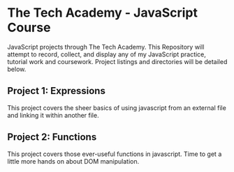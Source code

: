 # The Tech Academy - JavaScript Course
JavaScript projects through The Tech Academy. This Repository will attempt to record, collect, and display any of my JavaScript practice, tutorial work and coursework. 
Project listings and directories will be detailed below.

## Project 1: Expressions
This project covers the sheer basics of using javascript from an external file and linking it within another file. 

## Project 2: Functions
This project covers those ever-useful functions in javascript. Time to get a little more hands on about DOM manipulation.